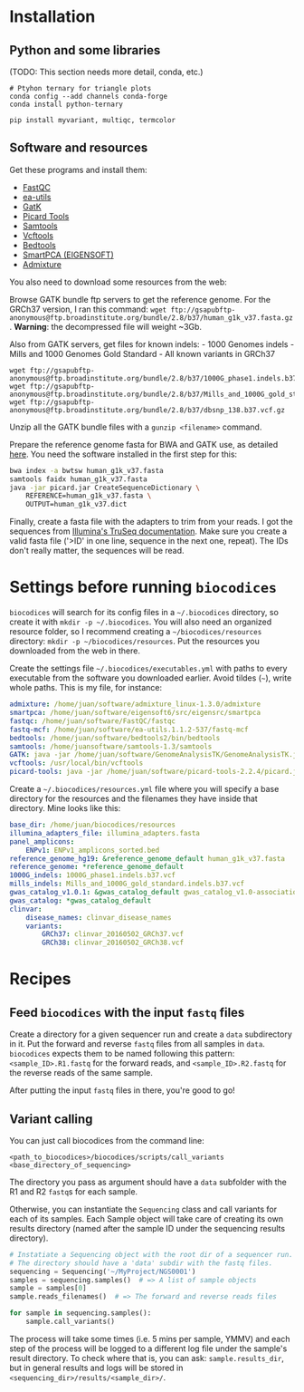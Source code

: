 # Installation

## Python and some libraries

(TODO: This section needs more detail, conda, etc.)

```
# Ptyhon ternary for triangle plots
conda config --add channels conda-forge
conda install python-ternary

pip install myvariant, multiqc, termcolor
```

## Software and resources

Get these programs and install them:

* [FastQC](http://www.bioinformatics.babraham.ac.uk/projects/download.html)
* [ea-utils](https://code.google.com/archive/p/ea-utils/downloads)
* [GatK](https://www.broadinstitute.org/gatk/download/)
* [Picard Tools](https://github.com/broadinstitute/picard/releases/tag/2.3.0)
* [Samtools](https://sourceforge.net/projects/samtools/files/)
* [Vcftools](http://vcftools.sourceforge.net/downloads.html)
* [Bedtools](https://github.com/arq5x/bedtools2/releases)
* [SmartPCA (EIGENSOFT)](http://www.hsph.harvard.edu/alkes-price/software/)
* [Admixture](https://www.genetics.ucla.edu/software/admixture/download.html)

You also need to download some resources from the web:

Browse GATK bundle ftp servers to get the reference genome. For the GRCh37 version, I ran this command: `wget ftp://gsapubftp-anonymous@ftp.broadinstitute.org/bundle/2.8/b37/human_g1k_v37.fasta.gz`. **Warning**: the decompressed file will weight ~3Gb.

Also from GATK servers, get files for known indels:
    - 1000 Genomes indels
    - Mills and 1000 Genomes Gold Standard
    - All known variants in GRCh37

```
wget ftp://gsapubftp-anonymous@ftp.broadinstitute.org/bundle/2.8/b37/1000G_phase1.indels.b37.vcf.gz
wget ftp://gsapubftp-anonymous@ftp.broadinstitute.org/bundle/2.8/b37/Mills_and_1000G_gold_standard.indels.b37.vcf.gz
wget ftp://gsapubftp-anonymous@ftp.broadinstitute.org/bundle/2.8/b37/dbsnp_138.b37.vcf.gz
```

Unzip all the GATK bundle files with a `gunzip <filename>` command.

Prepare the reference genome fasta for BWA and GATK use, as detailed [here](http://gatkforums.broadinstitute.org/gatk/discussion/1601/how-can-i-prepare-a-fasta-file-to-use-as-reference). You need the software installed in the first step for this:
```bash
bwa index -a bwtsw human_g1k_v37.fasta
samtools faidx human_g1k_v37.fasta
java -jar picard.jar CreateSequenceDictionary \
    REFERENCE=human_g1k_v37.fasta \
    OUTPUT=human_g1k_v37.dict
```

Finally, create a fasta file with the adapters to trim from your reads. I got the sequences from [Illumina's TruSeq documentation](http://support.illumina.com/content/dam/illumina-support/documents/documentation/chemistry_documentation/experiment-design/illumina-adapter-sequences_1000000002694-01.pdf). Make sure you create a valid fasta file ('>ID' in one line, sequence in the next one, repeat). The IDs don't really matter, the sequences will be read.

# Settings before running `biocodices`

`biocodices` will search for its config files in a `~/.biocodices` directory,
so create it with `mkdir -p ~/.biocodices`. You will also need an organized
resource folder, so I recommend creating a `~/biocodices/resources` directory:
`mkdir -p ~/biocodices/resources`. Put the resources you downloaded from the
web in there.

Create the settings file `~/.biocodices/executables.yml` with paths to every executable from the software you downloaded earlier. Avoid tildes (`~`), write whole paths. This is my file, for instance:

```yaml
admixture: /home/juan/software/admixture_linux-1.3.0/admixture
smartpca: /home/juan/software/eigensoft6/src/eigensrc/smartpca
fastqc: /home/juan/software/FastQC/fastqc
fastq-mcf: /home/juan/software/ea-utils.1.1.2-537/fastq-mcf
bedtools: /home/juan/software/bedtools2/bin/bedtools
samtools: /home/juansoftware/samtools-1.3/samtools
GATK: java -jar /home/juan/software/GenomeAnalysisTK/GenomeAnalysisTK.jar
vcftools: /usr/local/bin/vcftools
picard-tools: java -jar /home/juan/software/picard-tools-2.2.4/picard.jar
```

Create a `~/.biocodices/resources.yml` file where you will specify a base
directory for the resources and the filenames they have inside that directory.
Mine looks like this:

```yaml
base_dir: /home/juan/biocodices/resources
illumina_adapters_file: illumina_adapters.fasta
panel_amplicons:
    ENPv1: ENPv1_amplicons_sorted.bed
reference_genome_hg19: &reference_genome_default human_g1k_v37.fasta
reference_genome: *reference_genome_default
1000G_indels: 1000G_phase1.indels.b37.vcf
mills_indels: Mills_and_1000G_gold_standard.indels.b37.vcf
gwas_catalog_v1.0.1: &gwas_catalog_default gwas_catalog_v1.0-associations_e84_r2016-05-08.tsv
gwas_catalog: *gwas_catalog_default
clinvar:
    disease_names: clinvar_disease_names
    variants:
        GRCh37: clinvar_20160502_GRCh37.vcf
        GRCh38: clinvar_20160502_GRCh38.vcf
```

# Recipes

## Feed `biocodices` with the input `fastq` files

Create a directory for a given sequencer run and create a `data` subdirectory
in it. Put the forward and reverse `fastq` files from all samples in `data`.
`biocodices` expects them to be named following this pattern:
`<sample_ID>.R1.fastq` for the forward reads, and `<sample_ID>.R2.fastq` for
the reverse reads of the same sample.

After putting the input `fastq` files in there, you're good to go!

## Variant calling

You can just call biocodices from the command line:

`<path_to_biocodices>/biocodices/scripts/call_variants <base_directory_of_sequencing>`

The directory you pass as argument should have a `data` subfolder with the R1 and R2 `fastq`s for each sample.

Otherwise, you can instantiate the `Sequencing` class and call variants for each of its samples. Each Sample object will take care of creating its own results directory
(named after the sample ID under the sequencing results directory). 

```python
# Instatiate a Sequencing object with the root dir of a sequencer run.
# The directory should have a 'data' subdir with the fastq files.
sequencing = Sequencing('~/MyProject/NGS0001')
samples = sequencing.samples()  # => A list of sample objects
sample = samples[0]
sample.reads_filenames()  # => The forward and reverse reads files

for sample in sequencing.samples():
    sample.call_variants()
```

The process will take some times (i.e. 5 mins per sample, YMMV) and each step
of the process will be logged to a different log file under the sample's result
directory. To check where that is, you can ask: `sample.results_dir`, but in
general results and logs will be stored in `<sequencing_dir>/results/<sample_dir>/`.
